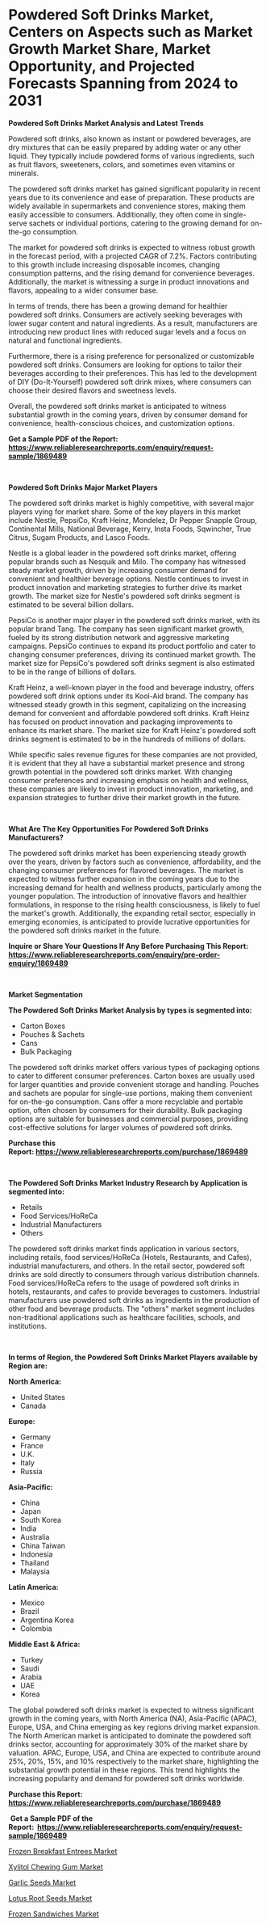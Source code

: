 <p><h1>Powdered Soft Drinks Market, Centers on Aspects such as Market Growth Market Share, Market Opportunity, and Projected Forecasts Spanning from 2024 to 2031</h1></p><p><strong>Powdered Soft Drinks Market Analysis and Latest Trends</strong></p>
<p><p>Powdered soft drinks, also known as instant or powdered beverages, are dry mixtures that can be easily prepared by adding water or any other liquid. They typically include powdered forms of various ingredients, such as fruit flavors, sweeteners, colors, and sometimes even vitamins or minerals.</p><p>The powdered soft drinks market has gained significant popularity in recent years due to its convenience and ease of preparation. These products are widely available in supermarkets and convenience stores, making them easily accessible to consumers. Additionally, they often come in single-serve sachets or individual portions, catering to the growing demand for on-the-go consumption.</p><p>The market for powdered soft drinks is expected to witness robust growth in the forecast period, with a projected CAGR of 7.2%. Factors contributing to this growth include increasing disposable incomes, changing consumption patterns, and the rising demand for convenience beverages. Additionally, the market is witnessing a surge in product innovations and flavors, appealing to a wider consumer base.</p><p>In terms of trends, there has been a growing demand for healthier powdered soft drinks. Consumers are actively seeking beverages with lower sugar content and natural ingredients. As a result, manufacturers are introducing new product lines with reduced sugar levels and a focus on natural and functional ingredients.</p><p>Furthermore, there is a rising preference for personalized or customizable powdered soft drinks. Consumers are looking for options to tailor their beverages according to their preferences. This has led to the development of DIY (Do-It-Yourself) powdered soft drink mixes, where consumers can choose their desired flavors and sweetness levels.</p><p>Overall, the powdered soft drinks market is anticipated to witness substantial growth in the coming years, driven by consumer demand for convenience, health-conscious choices, and customization options.</p></p>
<p><strong>Get a Sample PDF of the Report:&nbsp; <a href="https://www.reliableresearchreports.com/enquiry/request-sample/1869489">https://www.reliableresearchreports.com/enquiry/request-sample/1869489</a></strong></p>
<p>&nbsp;</p>
<p><strong>Powdered Soft Drinks Major Market Players</strong></p>
<p><p>The powdered soft drinks market is highly competitive, with several major players vying for market share. Some of the key players in this market include Nestle, PepsiCo, Kraft Heinz, Mondelez, Dr Pepper Snapple Group, Continental Mills, National Beverage, Kerry, Insta Foods, Sqwincher, True Citrus, Sugam Products, and Lasco Foods.</p><p>Nestle is a global leader in the powdered soft drinks market, offering popular brands such as Nesquik and Milo. The company has witnessed steady market growth, driven by increasing consumer demand for convenient and healthier beverage options. Nestle continues to invest in product innovation and marketing strategies to further drive its market growth. The market size for Nestle's powdered soft drinks segment is estimated to be several billion dollars.</p><p>PepsiCo is another major player in the powdered soft drinks market, with its popular brand Tang. The company has seen significant market growth, fueled by its strong distribution network and aggressive marketing campaigns. PepsiCo continues to expand its product portfolio and cater to changing consumer preferences, driving its continued market growth. The market size for PepsiCo's powdered soft drinks segment is also estimated to be in the range of billions of dollars.</p><p>Kraft Heinz, a well-known player in the food and beverage industry, offers powdered soft drink options under its Kool-Aid brand. The company has witnessed steady growth in this segment, capitalizing on the increasing demand for convenient and affordable powdered soft drinks. Kraft Heinz has focused on product innovation and packaging improvements to enhance its market share. The market size for Kraft Heinz's powdered soft drinks segment is estimated to be in the hundreds of millions of dollars.</p><p>While specific sales revenue figures for these companies are not provided, it is evident that they all have a substantial market presence and strong growth potential in the powdered soft drinks market. With changing consumer preferences and increasing emphasis on health and wellness, these companies are likely to invest in product innovation, marketing, and expansion strategies to further drive their market growth in the future.</p></p>
<p>&nbsp;</p>
<p><strong>What Are The Key Opportunities For Powdered Soft Drinks Manufacturers?</strong></p>
<p><p>The powdered soft drinks market has been experiencing steady growth over the years, driven by factors such as convenience, affordability, and the changing consumer preferences for flavored beverages. The market is expected to witness further expansion in the coming years due to the increasing demand for health and wellness products, particularly among the younger population. The introduction of innovative flavors and healthier formulations, in response to the rising health consciousness, is likely to fuel the market's growth. Additionally, the expanding retail sector, especially in emerging economies, is anticipated to provide lucrative opportunities for the powdered soft drinks market in the future.</p></p>
<p><strong>Inquire or Share Your Questions If Any Before Purchasing This Report: <a href="https://www.reliableresearchreports.com/enquiry/pre-order-enquiry/1869489">https://www.reliableresearchreports.com/enquiry/pre-order-enquiry/1869489</a></strong></p>
<p>&nbsp;</p>
<p><strong>Market Segmentation</strong></p>
<p><strong>The Powdered Soft Drinks Market Analysis by types is segmented into:</strong></p>
<p><ul><li>Carton Boxes</li><li>Pouches & Sachets</li><li>Cans</li><li>Bulk Packaging</li></ul></p>
<p><p>The powdered soft drinks market offers various types of packaging options to cater to different consumer preferences. Carton boxes are usually used for larger quantities and provide convenient storage and handling. Pouches and sachets are popular for single-use portions, making them convenient for on-the-go consumption. Cans offer a more recyclable and portable option, often chosen by consumers for their durability. Bulk packaging options are suitable for businesses and commercial purposes, providing cost-effective solutions for larger volumes of powdered soft drinks.</p></p>
<p><strong>Purchase this Report:&nbsp;<a href="https://www.reliableresearchreports.com/purchase/1869489">https://www.reliableresearchreports.com/purchase/1869489</a></strong></p>
<p>&nbsp;</p>
<p><strong>The Powdered Soft Drinks Market Industry Research by Application is segmented into:</strong></p>
<p><ul><li>Retails</li><li>Food Services/HoReCa</li><li>Industrial Manufacturers</li><li>Others</li></ul></p>
<p><p>The powdered soft drinks market finds application in various sectors, including retails, food services/HoReCa (Hotels, Restaurants, and Cafes), industrial manufacturers, and others. In the retail sector, powdered soft drinks are sold directly to consumers through various distribution channels. Food services/HoReCa refers to the usage of powdered soft drinks in hotels, restaurants, and cafes to provide beverages to customers. Industrial manufacturers use powdered soft drinks as ingredients in the production of other food and beverage products. The "others" market segment includes non-traditional applications such as healthcare facilities, schools, and institutions.</p></p>
<p>&nbsp;</p>
<p><strong>In terms of Region, the Powdered Soft Drinks Market Players available by Region are:</strong></p>
<p>
    <p> <strong> North America: </strong>
        <ul>
            <li>United States</li>
            <li>Canada</li>
        </ul>
        </p> 
    <p> <strong> Europe: </strong>
        <ul>
            <li>Germany</li>
            <li>France</li>
            <li>U.K.</li>
            <li>Italy</li>
            <li>Russia</li>
        </ul>
        </p> 
    <p> <strong> Asia-Pacific: </strong>
        <ul>
            <li>China</li>
            <li>Japan</li>
            <li>South Korea</li>
            <li>India</li>
            <li>Australia</li>
            <li>China Taiwan</li>
            <li>Indonesia</li>
            <li>Thailand</li>
            <li>Malaysia</li>
        </ul>
        </p> 
    <p> <strong> Latin America: </strong>
        <ul>
            <li>Mexico</li>
            <li>Brazil</li>
            <li>Argentina Korea</li>
            <li>Colombia</li>
        </ul>
        </p> 
    <p> <strong> Middle East & Africa: </strong>
        <ul>
            <li>Turkey</li>
            <li>Saudi</li>
            <li>Arabia</li>
            <li>UAE</li>
            <li>Korea</li>
        </ul>
    </p>
    </p>
<p><p>The global powdered soft drinks market is expected to witness significant growth in the coming years, with North America (NA), Asia-Pacific (APAC), Europe, USA, and China emerging as key regions driving market expansion. The North American market is anticipated to dominate the powdered soft drinks sector, accounting for approximately 30% of the market share by valuation. APAC, Europe, USA, and China are expected to contribute around 25%, 20%, 15%, and 10% respectively to the market share, highlighting the substantial growth potential in these regions. This trend highlights the increasing popularity and demand for powdered soft drinks worldwide.</p></p>
<p><strong>Purchase this Report: <a href="https://www.reliableresearchreports.com/purchase/1869489">https://www.reliableresearchreports.com/purchase/1869489</a></strong></p>
<p>&nbsp;<strong>Get a Sample PDF of the Report:&nbsp;&nbsp;<a href="https://www.reliableresearchreports.com/enquiry/request-sample/1869489">https://www.reliableresearchreports.com/enquiry/request-sample/1869489</a></strong></p>
<p><strong></strong></p>
<p><p><a href="https://github.com/gulaimolin/Market-Research-Report-List-2/blob/main/frozen-breakfast-entrees-market.md">Frozen Breakfast Entrees Market</a></p><p><a href="https://github.com/luckyshygirl/Market-Research-Report-List-2/blob/main/xylitol-chewing-gum-market.md">Xylitol Chewing Gum Market</a></p><p><a href="https://github.com/ruslanpoljakovrd177/Market-Research-Report-List-2/blob/main/garlic-seeds-market.md">Garlic Seeds Market</a></p><p><a href="https://github.com/grishafomin4852/Market-Research-Report-List-2/blob/main/lotus-root-seeds-market.md">Lotus Root Seeds Market</a></p><p><a href="https://github.com/gdfhhhj/Market-Research-Report-List-2/blob/main/frozen-sandwiches-market.md">Frozen Sandwiches Market</a></p></p>